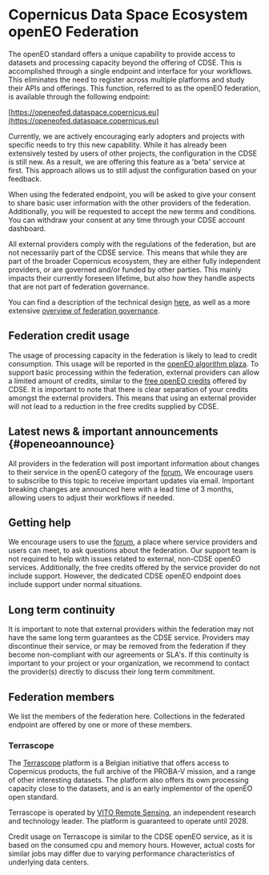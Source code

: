 # Copernicus Data Space Ecosystem openEO Federation

The openEO standard offers a unique capability to provide access to datasets and processing capacity beyond the offering of CDSE.
This is accomplished through a single endpoint and interface for your workflows. 
This eliminates the need to register across multiple platforms and study their APIs and offerings. 
This function, referred to as the openEO federation, is available through the following endpoint:

[https://openeofed.dataspace.copernicus.eu](https://openeofed.dataspace.copernicus.eu)

Currently, we are actively encouraging early adopters and projects with specific needs to try this new capability.
While it has already been extensively tested by users of other projects, the configuration in the CDSE is still new.
As a result, we are offering this feature as a 'beta' service at first.
This approach allows us to still adjust the configuration based on your feedback.

When using the federated endpoint, you will be asked to give your consent to share basic user information with the other providers of the federation.
Additionally, you will be requested to accept the new terms and conditions. You can withdraw your consent at any time through your CDSE account dashboard.

All external providers comply with the regulations of the federation, but are not necessarily part of the CDSE service. This means that while they are part of the 
broader Copernicus ecosystem, they are either fully independent providers, or are governed and/or funded by other parties. This mainly impacts their currently foreseen lifetime, but also 
how they handle aspects that are not part of federation governance.

You can find a description of the technical design [here](./backends/design.md), as well as a more extensive [overview of federation governance](./backends/index.md).

## Federation credit usage

The usage of processing capacity in the federation is likely to lead to credit consumption.
This usage will be reported in the [openEO algorithm plaza](../../../Applications/PlazaDetails/Reporting.qmd). 
To support basic processing within the federation, external providers can allow a limited amount of credits, similar to the [free openEO credits](../../../Quotas.qmd) offered by CDSE.
It is important to note that there is clear separation of your credits amongst the external providers.
This means that using an external provider will not lead to a reduction in the free credits supplied by CDSE. 

## Latest news & important announcements {#openeoannounce}

All providers in the federation will post important information about changes to their service in the openEO category of the [forum](https://forum.dataspace.copernicus.eu/c/openeo), 
We encourage users to subscribe to this topic to receive important updates via email. 
Important breaking changes are announced here with a lead time of 3 months, allowing users to adjust their workflows if needed.

## Getting help

We encourage users to use the [forum](https://forum.dataspace.copernicus.eu/), a place where service providers and users can meet, to ask questions about the federation.
Our support team is not required to help with issues related to external, non-CDSE openEO services.
Additionally, the free credits offered by the service provider do not include support. 
However, the dedicated CDSE openEO endpoint does include support under normal situations.

## Long term continuity

It is important to note that external providers within the federation may not have the same long term guarantees as the CDSE service. 
Providers may discontinue their service, or may be removed from the federation if they become non-compliant with our agreements or SLA's.
If this continuity is important to your project or your organization, we recommend to contact the provider(s) directly to discuss their long term commitment. 

## Federation members

We list the members of the federation here. 
Collections in the federated endpoint are offered by one or more of these members.

### Terrascope

The [Terrascope](https://terrascope.be) platform is a Belgian initiative that offers access to Copernicus products, the full archive of the PROBA-V mission, and a range of other interesting datasets. 
The platform also offers its own processing capacity close to the datasets, and is an early implementor of the openEO open standard. 

Terrascope is operated by [VITO Remote Sensing](https://remotesensing.vito.be/), an independent research and technology leader.
The platform is guaranteed to operate until 2028.

Credit usage on Terrascope is similar to the CDSE openEO service, as it is based on the consumed cpu and memory hours.
However, actual costs for similar jobs may differ due to varying performance characteristics of underlying data centers.
